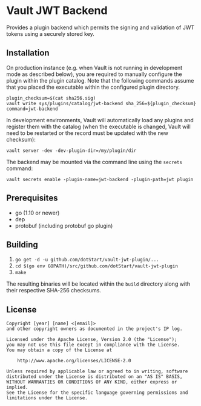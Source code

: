 Vault JWT Backend
=================

Provides a plugin backend which permits the signing and validation of JWT tokens using a securely
stored key.

Installation
------------

On production instance (e.g. when Vault is not running in development mode as described below),
you are required to manually configure the plugin within the plugin catalog. Note that the
following commands assume that you placed the executable within the configured plugin directory.

```
plugin_checksum=$(cat sha256.sig)
vault write sys/plugins/catalog/jwt-backend sha_256=${plugin_checksum} command=jwt-backend
```

In development environments, Vault will automatically load any plugins and register them with the
catalog (when the executable is changed, Vault will need to be restarted or the record must be
updated with the new checksum):

```
vault server -dev -dev-plugin-dir=/my/plugin/dir
```

The backend may be mounted via the command line using the `secrets` command:

```
vault secrets enable -plugin-name=jwt-backend -plugin-path=jwt plugin
```

Prerequisites
-------------

* go (1.10 or newer)
* dep
* protobuf (including protobuf go plugin)

Building
--------

1. `go get -d -u github.com/dotStart/vault-jwt-plugin/...`
2. `cd $(go env GOPATH)/src/github.com/dotStart/vault-jwt-plugin`
3. `make`

The resulting binaries will be located within the `build` directory along with their respective
SHA-256 checksums.

License
-------

```
Copyright [year] [name] <[email]>
and other copyright owners as documented in the project's IP log.

Licensed under the Apache License, Version 2.0 (the "License");
you may not use this file except in compliance with the License.
You may obtain a copy of the License at

    http://www.apache.org/licenses/LICENSE-2.0

Unless required by applicable law or agreed to in writing, software
distributed under the License is distributed on an "AS IS" BASIS,
WITHOUT WARRANTIES OR CONDITIONS OF ANY KIND, either express or implied.
See the License for the specific language governing permissions and
limitations under the License.
```
